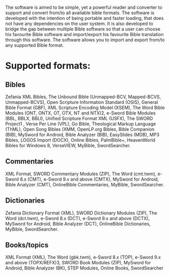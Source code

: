 ﻿The software is aimed to be simple, yet a powerful reader and converter to support and convert from/to all available bible formats. 
The software is developed with the intention of being portable and faster loading, that does not have any dependencies on the user system. 
It is also developed to bridge the gap between multiple Bible software so that a user can choose his favourite Bible software and import/export his favourite Bible translation through this software. 
The software allows you to import and export from/to any supported Bible format.

# Supported formats:

## Bibles

Zefania XML Bibles, The Unbound Bible (Unmapped-BCV, Mapped-BCVS, Unmapped-BCVS), Open Scripture Information Standard (OSIS), General Bible Format (GBF), XML Scripture Encoding Model (XSEM), The Word Bible Modules (ONT, ONTX, OT, OTX, NT and NTX)2, e-Sword Bible Modules (BBL, BBLX, BBLI), Unified Scripture Format XML (USFX), The SWORD Project1 , Verse Per Line (VPL), Go Bible, Theological Markup Language (ThML), Open Song Bibles (XMM, OpenLP.org Bibles, Bible Companion (BIB), MySword for Android, Bible Analyzer (BIB), EasySlides (MDB), MP3 Bibles, LOGOS Import (DOCX), Online Bibles, PalmBible+, HeavenWorld Bibles for Windows 8, VerseVIEW, MyBible, SwordSearcher.


## Commentaries

XML Format, SWORD Commentary Modules (ZIP), The Word (cmt.twm), e-Sword 8.x (CMT), e-Sword 9.x and above (CMTX), MySword for Android, Bible Analyzer (CMT), OnlineBible Commentaries, MyBible, SwordSearcher.
    
## Dictionaries

Zefania Dictionary Format (XML), SWORD Dictionary Modules (ZIP), The Word (dct.twm), e-Sword 8.x (DCT), e-Sword 9.x and above (DCTX), MySword for Android, Bible Analyzer (DCT), OnlineBible Dictionaries, MyBible, SwordSearcher.
    
## Books/topics

XML Format (XML), The Word (gbk.twm), e-Sword 8.x (TOP), e-Sword 9.x and above (TOPX/REFX)3, SWORD Book Modules (ZIP), MySword for Android, Bible Analyzer (BK), STEP Modules, Online Books, SwordSearcher
